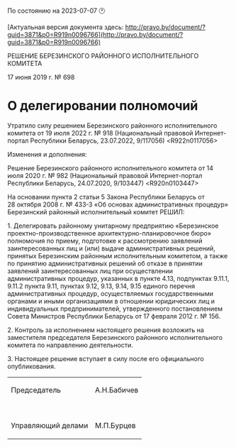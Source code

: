 По состоянию на 2023-07-07 &#x1F550;

[Актуальная версия документа здесь: http://pravo.by/document/?guid=3871&p0=R919n0096766](http://pravo.by/document/?guid=3871&p0=R919n0096766)

<p>РЕШЕНИЕ БЕРЕЗИНСКОГО РАЙОННОГО ИСПОЛНИТЕЛЬНОГО КОМИТЕТА</p>
<p>17 июня 2019 г. № 698</p>
<h1>О делегировании полномочий</h1>
<p>Утратило силу решением Березинского районного исполнительного комитета от 19 июля 2022 г. № 918 (Национальный правовой Интернет-портал Республики Беларусь, 23.07.2022, 9/117056) &lt;R922n0117056&gt;</p>
<p>Изменения и дополнения:</p>
<p>Решение Березинского районного исполнительного комитета от 14 июля 2020 г. № 982 (Национальный правовой Интернет-портал Республики Беларусь, 24.07.2020, 9/103447) &lt;R920n0103447&gt;</p>
<p></p>
<p>На основании пункта 2 статьи 5 Закона Республики Беларусь от 28 октября 2008 г. № 433-З «Об основах административных процедур» Березинский районный исполнительный комитет РЕШИЛ:</p>
<p>1. Делегировать районному унитарному предприятию «Березинское проектно-производственное архитектурно-планировочное бюро» полномочия по приему, подготовке к рассмотрению заявлений заинтересованных лиц и (или) выдаче административных решений, принятых Березинским районным исполнительным комитетом, а также по принятию административных решений об отказе в принятии заявлений заинтересованных лиц при осуществлении административных процедур, указанных в пункте 4.13, подпунктах 9.11.1, 9.11.2 пункта 9.11, пунктах 9.12, 9.13, 9.14, 9.15 единого перечня административных процедур, осуществляемых государственными органами и иными организациями в отношении юридических лиц и индивидуальных предпринимателей, утвержденного постановлением Совета Министров Республики Беларусь от 17 февраля 2012 г. № 156.</p>
<p>2. Контроль за исполнением настоящего решения возложить на заместителя председателя Березинского районного исполнительного комитета по направлению деятельности.</p>
<p>3. Настоящее решение вступает в силу после его официального опубликования.</p>
<p></p>
<table>
<tr>
<td><p>Председатель</p></td>
<td><p>А.Н.Бабичев</p></td>
</tr>
<tr>
<td><p></p></td>
<td><p></p></td>
</tr>
<tr>
<td><p>Управляющий делами</p></td>
<td><p>М.П.Бурцев</p></td>
</tr>
</table>
<p></p>